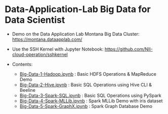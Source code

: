 # Data-Application-Lab Big Data for Data Scientist

* Demo on the Data Application Lab Montana Big Data Cluster: 
https://montana.dataapplab.com/

* Use the SSH Kernel with Jupyter Notebook: 
https://github.com/NII-cloud-operation/sshkernel

* Contents:
  * <a href="https://github.com/smartzdp/Data-Application-Lab/blob/master/Data%20Scientist%20Bootcamp/Big%20Data%20for%20Data%20Scientist/Big-Data-1-Hadoop.ipynb">Big-Data-1-Hadoop.ipynb</a> : Basic HDFS Operations & MapReduce Demo
  * <a href="https://github.com/smartzdp/Data-Application-Lab/blob/master/Data%20Scientist%20Bootcamp/Big%20Data%20for%20Data%20Scientist/Big-Data-2-Hive.ipynb">Big-Data-2-Hive.ipynb</a> : Basic SQL Operations using Hive CLI & Beeline
  * <a href="https://github.com/smartzdp/Data-Application-Lab/blob/master/Data%20Scientist%20Bootcamp/Big%20Data%20for%20Data%20Scientist/Big-Data-3-Spark-SQL.ipynb">Big-Data-3-Spark-SQL.ipynb</a> : Basic SQL Operations using PySpark
  * <a href="https://github.com/smartzdp/Data-Application-Lab/blob/master/Data%20Scientist%20Bootcamp/Big%20Data%20for%20Data%20Scientist/Big-Data-4-Spark-MLLib.ipynb">Big-Data-4-Spark-MLLib.ipynb</a> : Spark MLLib Demo with iris dataset
  * <a href="https://github.com/smartzdp/Data-Application-Lab/blob/master/Data%20Scientist%20Bootcamp/Big%20Data%20for%20Data%20Scientist/Big-Data-5-Spark-GraphX.ipynb">Big-Data-5-Spark-GraphX.ipynb</a> : Spark Graph Database Demo

